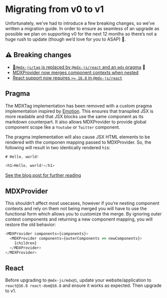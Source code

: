 # Migrating from v0 to v1

Unfortunately, we’ve had to introduce a few breaking changes, so we’ve written a migration guide.
In order to ensure as seamless of an upgrade as possible we plan on supporting v0 for the next
12 months so there’s not a huge rush to update (though we’d love for you to ASAP) 📆.

## ⚠️ Breaking changes

*   [🚨`@mdx-js/tag` is replaced by `@mdx-js/react` and an `mdx` pragma](#pragma) 🚨
*   [MDXProvider now merges component contexts when nested](#mdxprovider)
*   [React support now requires `>= 16.8` in `@mdx-js/react`](#react)

## Pragma

The MDXTag implementation has been removed with a custom pragma implementation inspired by
[Emotion](https://emotion.sh/docs/css-prop#jsx-pragma).
This ensures that transpiled JSX is more readable and that JSX blocks use the same component
as its markdown counterpart.
It also allows MDXProvider to provide global component scope like a `Youtube` or `Twitter`
component.

The pragma implementation will also cause JSX HTML elements to be rendered with the componen
mapping passed to MDXProvider.
So, the following will result in two identically rendered `h1`s:

```js
# Hello, world!

<h1>Hello, world!</h1>
```

[See the blog post for further reading](https://mdxjs.com/blog/custom-pragma)

## MDXProvider

This shouldn’t affect most usecases, however if you’re nesting component contexts and rely on them not
being merged you will have to use the functional form which allows you to customize the merge.
By ignoring outer context components and returning a new component mapping, you will restore the old behavior:

```js
<MDXProvider components={components}>
  <MDXProvider components={outerComponents => newComponents}>
    {children}
  </MDXProvider>
</MDXProvider>
```

## React

Before upgrading to `@mdx-js/mdx@1`, update your website/application to `react@16.8 react-dom@16.8` and ensure it works as expected.  Then upgrade to v1.
